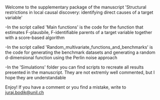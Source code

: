 Welcome to the supplementary package of the manuscript 'Structural restrictions in local causal discovery: identifying direct causes of a target variable'

-In the script called 'Main functions' is the code for the function that estimates F-plausbile, F-identifiable parents of a target variable together with a score-based algorithm

-In the script called 'Random_multivariate_functions_and_benchmarks' is the code for generating the benchmark datasets and generating a random d-dimensional function using the Perlin noise approach

-In the 'Simulations' folder you can find scripts to recreate all results presented in the manuscript. They are not extremly well commented, but I hope they are understandable

Enjoy! If you have a comment or you find a mistake, write to juraj.bodik@unil.ch
